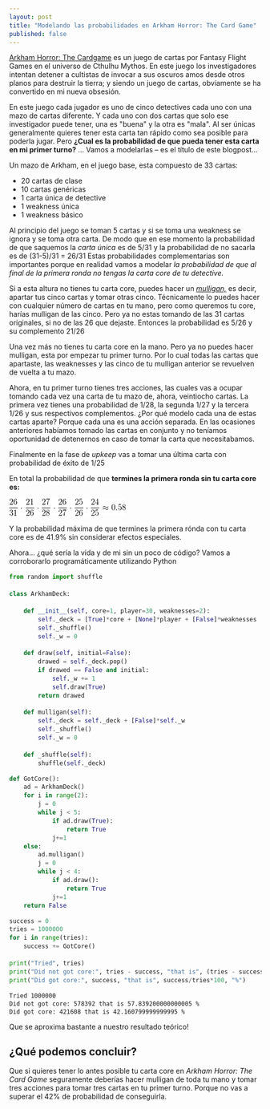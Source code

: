 ```yaml
---
layout: post
title: "Modelando las probabilidades en Arkham Horror: The Card Game"
published: false
---
```


[Arkham Horror: The Cardgame](https://www.fantasyflightgames.com/en/products/arkham-horror-the-card-game/) es un juego de cartas por Fantasy Flight Games en el universo de Cthulhu Mythos. En este juego los investigadores intentan detener a cultistas de invocar a sus oscuros amos desde otros planos para destruir la tierra; y siendo un juego de cartas, obviamente se ha convertido en mi nueva obsesión.

<!--more-->

En este juego cada jugador es uno de cinco detectives cada uno con una mazo de cartas diferente. Y cada uno con dos cartas que solo ese investigador puede tener, una es "buena" y la otra es "mala". Al ser únicas generalmente quieres tener esta carta tan rápido como sea posible para poderla jugar. Pero **¿Cual es la probabilidad de que pueda tener esta carta en mi primer turno?** ... Vamos a modelarlas – es el título de este blogpost...

Un mazo de Arkham, en el juego base, esta compuesto de 33 cartas:

- 20 cartas de clase
- 10 cartas genéricas
- 1 carta única de detective
- 1 weakness única
- 1 weakness básico

Al principio del juego se toman 5 cartas y si se toma una weakness se ignora y se toma otra carta. De modo que en ese momento la probabilidad de que saquemos la _carta única_ es de  5/31  y la probabilidad de no sacarla es de  (31-5)/31 = 26/31  Estas probabilidades complementarias son importantes porque en realidad vamos a modelar _la probabilidad de que al final de la primera ronda no tengas la carta core de tu detective._

Si a esta altura no tienes tu carta core, puedes hacer un _[mulligan,](https://en.wikipedia.org/wiki/Mulligan_(games)#Collectible_card_games)_ es decir, apartar tus cinco cartas y tomar otras cinco. Técnicamente lo puedes hacer con cualquier número de cartas en tu mano, pero como queremos tu core, harías mulligan de las cinco. Pero ya no estas tomando de las 31 cartas originales, si no de las 26 que dejaste. Entonces la probabilidad es  5/26  y su complemento  21/26

Una vez más no tienes tu carta core en la mano. Pero ya no puedes hacer mulligan, esta por empezar tu primer turno. Por lo cual todas las cartas que apartaste, las weaknesses y las cinco de tu mulligan anterior se revuelven de vuelta a tu mazo.

Ahora, en tu primer turno tienes tres acciones, las cuales vas a ocupar tomando cada vez una carta de tu mazo de, ahora, veintiocho cartas. La primera vez tienes una probabilidad de 1/28, la segunda 1/27 y la tercera 1/26 y sus respectivos complementos. ¿Por qué modelo cada una de estas cartas aparte? Porque cada una es una acción separada. En las ocasiones anteriores habíamos tomado las cartas en conjunto y no teníamos oportunidad de detenernos en caso de tomar la carta que necesitabamos.

Finalmente en la fase de _upkeep_ vas a tomar una última carta con probabilidad de éxito de 1/25

En total la probabilidad de que **termines la primera ronda sin tu carta core es:**

![Probabilidad de no tener tu core: 58.1%][probabilidadfail]

Y la probabilidad máxima de que termines la primera rónda con tu carta core es de 41.9% sin considerar efectos especiales.

Ahora... ¿qué sería la vida y de mi sin un poco de código? Vamos a corroborarlo programáticamente utilizando Python


```python
from random import shuffle

class ArkhamDeck:

    def __init__(self, core=1, player=30, weaknesses=2):
        self._deck = [True]*core + [None]*player + [False]*weaknesses
        self._shuffle()
        self._w = 0

    def draw(self, initial=False):
        drawed = self._deck.pop()
        if drawed == False and initial:
            self._w += 1
            self.draw(True)
        return drawed

    def mulligan(self):
        self._deck = self._deck + [False]*self._w
        self._shuffle()
        self._w = 0

    def _shuffle(self):
        shuffle(self._deck)
```


```python
def GotCore():
    ad = ArkhamDeck()
    for i in range(2):
        j = 0
        while j < 5:
            if ad.draw(True):
                return True
            j+=1
    else:
        ad.mulligan()
        j = 0
        while j < 4:
            if ad.draw():
                return True
            j+=1
    return False
```


```python
success = 0
tries = 1000000
for i in range(tries):
    success += GotCore()

print("Tried", tries)
print("Did not got core:", tries - success, "that is", (tries - success)/tries*100, "%")
print("Did got core:", success, "that is", success/tries*100, "%")
```

    Tried 1000000
    Did not got core: 578392 that is 57.839200000000005 %
    Did got core: 421608 that is 42.160799999999995 %


Que se aproxima bastante a nuestro resultado teórico!

## ¿Qué podemos concluir?

Que si quieres tener lo antes posible tu carta core en _Arkham Horror: The Card Game_ seguramente deberías hacer mulligan de toda tu mano y tomar tres acciones para tomar tres cartas en tu primer turno. Porque no vas a superar el 42% de probabilidad de conseguirla.

[probabilidadfail]: /assets/2019-04-03/latex_probabilidad.png

